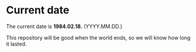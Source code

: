 # Current date

The current date is **1984.02.18.** (YYYY.MM.DD.)

This repository will be good when the world ends, so we will know how long it lasted.